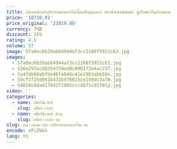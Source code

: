 ```yaml
---
title: หน้าอกข้างรับประทานอาหารไม้เนื้อแข็งยุคกลาง ห้องนั่งเล่นชิดผนัง ตู้เก็บของในห้องนอน
price: '18716.91'
price_original: '22019.89'
currency: THB
discount: 15%
rating: 4.5
volume: 57
image: Sfa0ec6b29ab64944af3cc2108f5921c63.jpg
images:
  - Sfa0ec6b29ab64944af3cc2108f5921c63.jpg
  - S26e293ac88354759ad0c000172e4ac237.jpg
  - Sa4fdb60a6fbe46fa846c41e1903abb58n.jpg
  - S9cf1f25d981b433b976025ce149dc3a7W.jpg
  - S4824c8dad17642f1905ccc4871cd1f01y.jpg
video: ''
categories:
  - name: เฟอร์นิเจอร์
    slug: เฟอร-เจอร
  - name: เฟอร์นิเจอร์ บ้าน
    slug: เฟอร-เจอร-าน
slug: หน-าอกข-างร-บประทานอาหารไม-เน
encode: oFiZbkk
lang: th
---
```

  